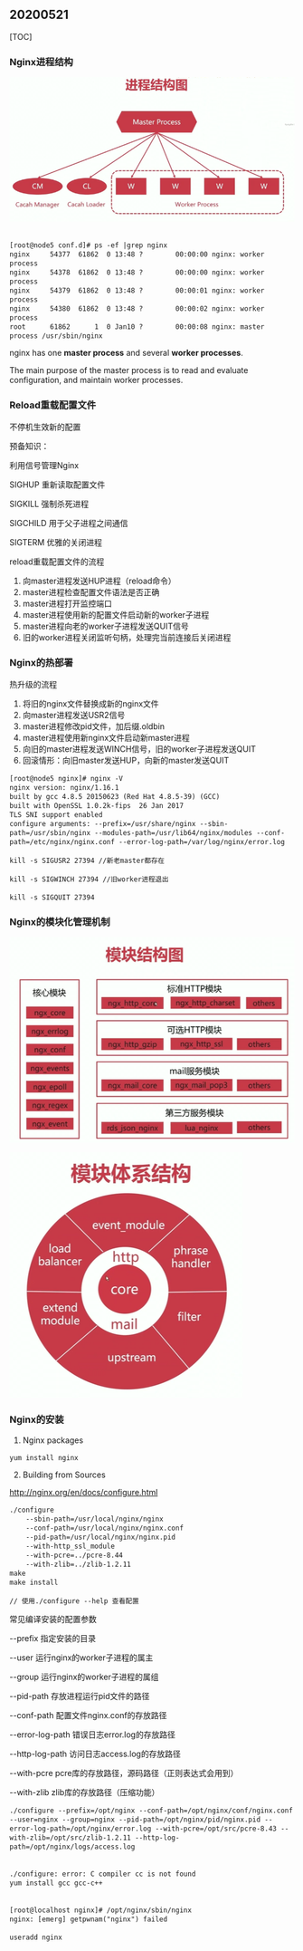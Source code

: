 ## 20200521

[TOC]

### Nginx进程结构

![img](pics/nginx_20200521/企业微信截图_1590395034892.png)


```shell

[root@node5 conf.d]# ps -ef |grep nginx
nginx     54377  61862  0 13:48 ?        00:00:00 nginx: worker process
nginx     54378  61862  0 13:48 ?        00:00:00 nginx: worker process
nginx     54379  61862  0 13:48 ?        00:00:01 nginx: worker process
nginx     54380  61862  0 13:48 ?        00:00:02 nginx: worker process
root      61862      1  0 Jan10 ?        00:00:08 nginx: master process /usr/sbin/nginx

```

nginx has one **master process** and several **worker processes**. 

The main purpose of the master process is to read and evaluate configuration, and maintain worker processes.



### Reload重载配置文件

不停机生效新的配置



预备知识：

利用信号管理Nginx

SIGHUP 重新读取配置文件

SIGKILL  强制杀死进程

SIGCHILD 用于父子进程之间通信

SIGTERM 优雅的关闭进程



reload重载配置文件的流程

1. 向master进程发送HUP进程（reload命令）
2. master进程检查配置文件语法是否正确
3. master进程打开监控端口
4. master进程使用新的配置文件启动新的worker子进程
5. master进程向老的worker子进程发送QUIT信号
6. 旧的worker进程关闭监听句柄，处理完当前连接后关闭进程



### Nginx的热部署

热升级的流程

1. 将旧的nginx文件替换成新的nginx文件
2. 向master进程发送USR2信号
3. master进程修改pid文件，加后缀.oldbin
4. master进程使用新nginx文件启动新master进程
5. 向旧的master进程发送WINCH信号，旧的worker子进程发送QUIT
6. 回滚情形：向旧master发送HUP，向新的master发送QUIT

```shell
[root@node5 nginx]# nginx -V
nginx version: nginx/1.16.1
built by gcc 4.8.5 20150623 (Red Hat 4.8.5-39) (GCC) 
built with OpenSSL 1.0.2k-fips  26 Jan 2017
TLS SNI support enabled
configure arguments: --prefix=/usr/share/nginx --sbin-path=/usr/sbin/nginx --modules-path=/usr/lib64/nginx/modules --conf-path=/etc/nginx/nginx.conf --error-log-path=/var/log/nginx/error.log 

kill -s SIGUSR2 27394 //新老master都存在

kill -s SIGWINCH 27394 //旧worker进程退出

kill -s SIGQUIT 27394
```



### Nginx的模块化管理机制

![img](pics/nginx_20200521/企业微信截图_15903951297735.png)

![img](pics/nginx_20200521/企业微信截图_15903951697999.png)

### Nginx的安装

1. Nginx packages

```shell
yum install nginx
```

2. Building from Sources

http://nginx.org/en/docs/configure.html

```shell
./configure
    --sbin-path=/usr/local/nginx/nginx
    --conf-path=/usr/local/nginx/nginx.conf
    --pid-path=/usr/local/nginx/nginx.pid
    --with-http_ssl_module
    --with-pcre=../pcre-8.44
    --with-zlib=../zlib-1.2.11
make
make install

// 使用./configure --help 查看配置
```

常见编译安装的配置参数

--prefix	指定安装的目录

--user	运行nginx的worker子进程的属主

--group	运行nginx的worker子进程的属组

--pid-path	存放进程运行pid文件的路径

--conf-path	配置文件nginx.conf的存放路径

--error-log-path	错误日志error.log的存放路径

--http-log-path	访问日志access.log的存放路径

--with-pcre	pcre库的存放路径，源码路径（正则表达式会用到）

--with-zlib	zlib库的存放路径（压缩功能）



``` shell
./configure --prefix=/opt/nginx --conf-path=/opt/nginx/conf/nginx.conf --user=nginx --group=nginx --pid-path=/opt/nginx/pid/nginx.pid --error-log-path=/opt/nginx/error.log --with-pcre=/opt/src/pcre-8.43 --with-zlib=/opt/src/zlib-1.2.11 --http-log-path=/opt/nginx/logs/access.log


./configure: error: C compiler cc is not found
yum install gcc gcc-c++


[root@localhost nginx]# /opt/nginx/sbin/nginx 
nginx: [emerg] getpwnam("nginx") failed

useradd nginx

```

